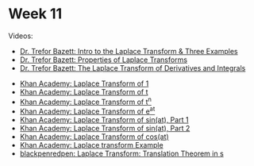 # Week 11

Videos:
- [Dr. Trefor Bazett: Intro to the Laplace Transform & Three Examples](https://www.youtube.com/watch?v=KqokoYr_h1A)
- [Dr. Trefor Bazett: Properties of Laplace Transforms](https://www.youtube.com/watch?v=zModDQ-ST30)
- [Dr. Trefor Bazett: The Laplace Transform of Derivatives and Integrals](https://www.youtube.com/watch?v=zfhyeXbb0d4)
<!---->
- [Khan Academy: Laplace Transform of 1](https://www.youtube.com/watch?v=OiNh2DswFt4)
- [Khan Academy: Laplace Transform of t](https://www.youtube.com/watch?v=qhKJ1DG9kYY)
- [Khan Academy: Laplace Transform of t<sup>n</sup>](https://www.youtube.com/watch?v=pZIaUx3UQoA)
- [Khan Academy: Laplace Transform of e<sup>at</sup>](https://www.youtube.com/watch?v=33TYoybjqPg)
- [Khan Academy: Laplace Transform of sin(at), Part 1](https://www.youtube.com/watch?v=gMcs6RF_LrQ)
- [Khan Academy: Laplace Transform of sin(at), Part 2](https://www.youtube.com/watch?v=-cApVwKR1Ps)
- [Khan Academy: Laplace Transform of cos(at)](https://www.youtube.com/watch?v=fyJkXBvcA2Q)
- [Khan Academy: Laplace transform Example](https://www.youtube.com/watch?v=3uYb-RhM7lU)
- [blackpenredpen: Laplace Transform: Translation Theorem in s](https://www.youtube.com/watch?v=shVLuccijfU)